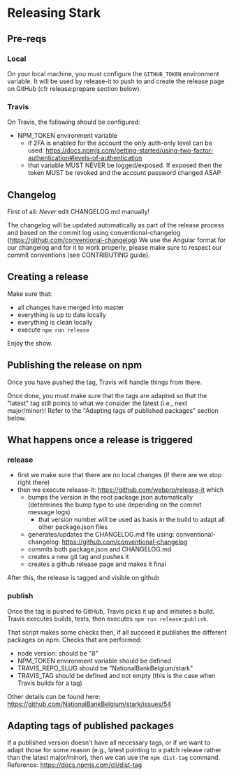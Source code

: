 # Releasing Stark

## Pre-reqs

### Local

On your local machine, you must configure the `GITHUB_TOKEN` environment variable.
It will be used by release-it to push to and create the release page on GitHub (cfr release:prepare section below).

### Travis

On Travis, the following should be configured:

-   NPM_TOKEN environment variable
    -   if 2FA is enabled for the account the only auth-only level can be used: https://docs.npmjs.com/getting-started/using-two-factor-authentication#levels-of-authentication
    -   that variable MUST NEVER be logged/exposed. If exposed then the token MUST be revoked and the account password changed ASAP

## Changelog

First of all: _Never_ edit CHANGELOG.md manually!

The changelog will be updated automatically as part of the release process and based on the commit log using conventional-changelog (https://github.com/conventional-changelog)
We use the Angular format for our changelog and for it to work properly, please make sure to respect our commit conventions (see CONTRIBUTING guide).

## Creating a release

Make sure that:

-   all changes have merged into master
-   everything is up to date locally
-   everything is clean locally
-   execute `npm run release`

Enjoy the show.

## Publishing the release on npm

Once you have pushed the tag, Travis will handle things from there.

Once done, you must make sure that the tags are adapted so that the "latest" tag still points to what we consider the latest (i.e., next major/minor)!
Refer to the "Adapting tags of published packages" section below.

## What happens once a release is triggered

### release

-   first we make sure that there are no local changes (if there are we stop right there)
-   then we execute release-it: https://github.com/webpro/release-it which
    -   bumps the version in the root package.json automatically (determines the bump type to use depending on the commit message logs)
        -   that version number will be used as basis in the build to adapt all other package.json files
    -   generates/updates the CHANGELOG.md file using: conventional-changelog: https://github.com/conventional-changelog
    -   commits both package.json and CHANGELOG.md
    -   creates a new git tag and pushes it
    -   creates a github release page and makes it final

After this, the release is tagged and visible on github

### publish

Once the tag is pushed to GitHub, Travis picks it up and initiates a build.
Travis executes builds, tests, then executes `npm run release:publish`.

That script makes some checks then, if all succeed it publishes the different packages on npm.
Checks that are performed:

-   node version: should be "8"
-   NPM_TOKEN environment variable should be defined
-   TRAVIS_REPO_SLUG should be "NationalBankBelgium/stark"
-   TRAVIS_TAG should be defined and not empty (this is the case when Travis builds for a tag)

Other details can be found here: https://github.com/NationalBankBelgium/stark/issues/54

## Adapting tags of published packages

If a published version doesn't have all necessary tags, or if we want to adapt those for some reason (e.g., latest pointing to a patch release rather than the latest major/minor), then we can use the `npm dist-tag` command.
Reference: https://docs.npmjs.com/cli/dist-tag
